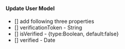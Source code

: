 #### Update User Model

- [] add following three properties
- [] verificationToken - String
- [] isVerified - {type:Boolean, default:false}
- [] verified - Date